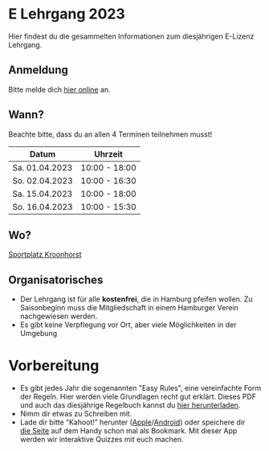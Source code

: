 # E Lehrgang 2023

Hier findest du die gesammelten Informationen zum diesjährigen E-Lizenz Lehrgang.

## Anmeldung

Bitte melde dich [hier online](https://e-anmeldung.afsvhh.de/) an.

## Wann?

Beachte bitte, dass du an allen 4 Terminen teilnehmen musst!

| Datum          | Uhrzeit       |
| -------------- | ------------- |
| Sa. 01.04.2023 | 10:00 - 18:00 |
| So. 02.04.2023 | 10:00 - 16:30 |
| Sa. 15.04.2023 | 10:00 - 18:00 |
| So. 16.04.2023 | 10:00 - 15:30 |

## Wo?

[Sportplatz Kroonhorst](https://www.google.com/maps/place/Hamburg+Blue+Devils/@53.5938851,9.8498219,16.06z/data=!4m5!3m4!1s0x0:0xcfac1eb09bcfa201!8m2!3d53.5928715!4d9.8495544)


## Organisatorisches
- Der Lehrgang ist für alle **kostenfrei**, die in Hamburg pfeifen wollen. Zu Saisonbeginn muss die Mitgliedschaft in einem Hamburger Verein nachgewiesen werden.
- Es gibt keine Verpflegung vor Ort, aber viele Möglichkeiten in der Umgebung


# Vorbereitung

-   Es gibt jedes Jahr die sogenannten "Easy Rules", eine vereinfachte Form der Regeln. Hier werden viele Grundlagen recht gut erklärt.
    Dieses PDF und auch das diesjährige Regelbuch kannst du [hier herunterladen](https://afsvd.de/downloads/). 
-   Nimm dir etwas zu Schreiben mit.
-   Lade dir bitte “Kahoot!” herunter ([Apple](https://itunes.apple.com/de/app/kahoot-play-create-quizzes/id1131203560?mt=8)/[Android](https://play.google.com/store/apps/details?id=no.mobitroll.kahoot.android&hl=de)) oder speichere dir [die Seite](https://kahoot.it/) auf dem Handy schon mal als Bookmark. Mit dieser App werden wir interaktive Quizzes mit euch machen.
